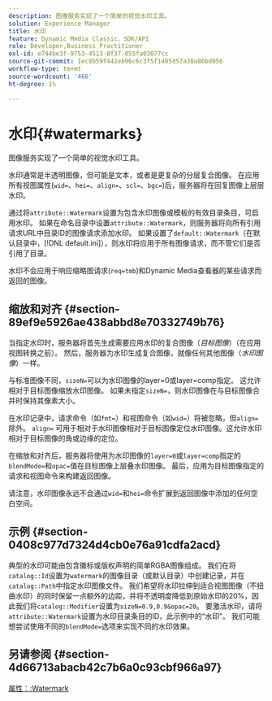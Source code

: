 ```yaml
---
description: 图像服务实现了一个简单的视觉水印工具。
solution: Experience Manager
title: 水印
feature: Dynamic Media Classic，SDK/API
role: Developer,Business Practitioner
exl-id: e744be3f-9753-4513-8f37-055fa03077cc
source-git-commit: 1ec8b59f442eb96c6c3f5f1405d57a38a86bd056
workflow-type: tm+mt
source-wordcount: '466'
ht-degree: 1%

---
```


# 水印{#watermarks}

图像服务实现了一个简单的视觉水印工具。

水印通常是半透明图像，但可能是文本，或者是更复杂的分层复合图像。 在应用所有视图属性(`wid=`、`hei=`、`align=`、`scl=`、`bgc=`)后，服务器将在回复图像上层层水印。

通过将`attribute::Watermark`设置为包含水印图像或模板的有效目录条目，可启用水印。 如果在命名目录中设置`attribute::Watermark`，则服务器将向所有引用请求URL中目录ID的图像请求添加水印。 如果设置了`default::Watermark`（在默认目录中，[!DNL default.ini]），则水印将应用于所有图像请求，而不管它们是否引用了目录。

水印不会应用于响应缩略图请求(`req=tmb`)和Dynamic Media查看器的某些请求而返回的图像。

## 缩放和对齐 {#section-89ef9e5926ae438abbd8e70332749b76}

当指定水印时，服务器将首先生成需要应用水印的复合图像（*目标图像*）（在应用视图转换之前）。 然后，服务器为水印生成复合图像，就像任何其他图像（*水印图像*）一样。

与标准图像不同，`sizeN=`可以为水印图像的layer=0或layer=comp指定。 这允许相对于目标图像缩放水印图像。 如果未指定`sizeN=`，则水印图像在与目标图像合并时保持其像素大小。

在水印记录中，请求命令（如`fmt=`）和视图命令（如`wid=`）将被忽略，但`align=`除外。 `align=` 可用于相对于水印图像相对于目标图像定位水印图像。这允许水印相对于目标图像的角或边缘的定位。

在缩放和对齐后，服务器将使用为水印图像的`layer=0`或`layer=comp`指定的`blendMode=`和`opac=`值在目标图像上层叠水印图像。 最后，应用为目标图像指定的请求和视图命令来构建返回图像。

请注意，水印图像永远不会通过`wid=`和`hei=`命令扩展到返回图像中添加的任何空白空间。

## 示例 {#section-0408c977d7324d4cb0e76a91cdfa2acd}

典型的水印可能由包含徽标或版权声明的简单RGBA图像组成。 我们在将`catalog::Id`设置为`watermark`的图像目录（或默认目录）中创建记录，并在`catalog::Path`中指定水印图像文件。 我们希望将水印拉伸到适合视图图像（不扭曲水印）的同时保留一点额外的边距，并将不透明度降低到原始水印的20%，因此我们将`catalog::Modifier`设置为`sizeN=0.9,0.9&opac=20`。 要激活水印，请将`attribute::Watermark`设置为水印目录条目的ID，此示例中的“水印”。 我们可能想尝试使用不同的`blendMode=`选项来实现不同的水印效果。

## 另请参阅 {#section-4d66713abacb42c7b6a0c93cbf966a97}

[属性：:Watermark](../../../../../is-api/image-catalog/image-serving-api-ref/c-image-catalog-reference/c-attributes-reference/r-watermark.md#reference-942b50acb2dd43a5ae498dc41ea9ac9b)
